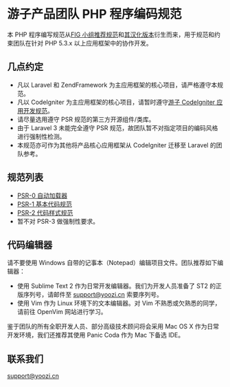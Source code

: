 # 游子产品团队 PHP 程序编码规范

本 PHP 程序编写规范从[FIG 小组推荐规范](https://github.com/php-fig/fig-standards)和[其汉化版本](https://github.com/hfcorriez/fig-standards)衍生而来，用于规范和约束团队在针对 PHP 5.3.x 以上应用框架中的协作开发。

## 几点约定

* 凡以 Laravel 和 ZendFramework 为主应用框架的核心项目，请严格遵守本规范。
* 凡以 CodeIgniter 为主应用框架的核心项目，请暂时遵守[游子 CodeIgniter 应用开发规范](https://github.com/yoozi/styleguide)。
* 请尽量选用遵守 PSR 规范的第三方开源组件/类库。
* 由于 Laravel 3 未能完全遵守 PSR 规范，故团队暂不对指定项目的编码风格进行强制性检测。
* 本规范亦可作为其他将产品核心应用框架从 CodeIgniter 迁移至 Laravel 的团队参考。

## 规范列表

* [PSR-0 自动加载器](https://github.com/yoozi/fig-standards/blob/zh_CN/接受/PSR-0.md)
* [PSR-1 基本代码规范](https://github.com/yoozi/fig-standards/blob/zh_CN/接受/PSR-1-basic-coding-standard.md)
* [PSR-2 代码样式规范](https://github.com/yoozi/fig-standards/blob/zh_CN/接受/PSR-2-coding-style-guide.md) 
* 暂不对 PSR-3 做强制性要求。

## 代码编辑器

请不要使用 Windows 自带的记事本（Notepad）编辑项目文件。团队推荐如下编辑器：

* 使用 Sublime Text 2 作为日常开发编辑器。我们为开发人员准备了 ST2 的正版序列号，请邮件至 support@yoozi.cn 索要序列号。
* 使用 Vim 作为 Linux 环境下的文本编辑器。对 Vim 不熟悉或欠熟悉的同学，请前往 OpenVim 网站进行学习。

鉴于团队的所有全职开发人员、部分高级技术顾问将会采用 Mac OS X 作为日常开发环境，我们还推荐其使用 Panic Coda 作为 Mac 下备选 IDE。

## 联系我们

support@yoozi.cn